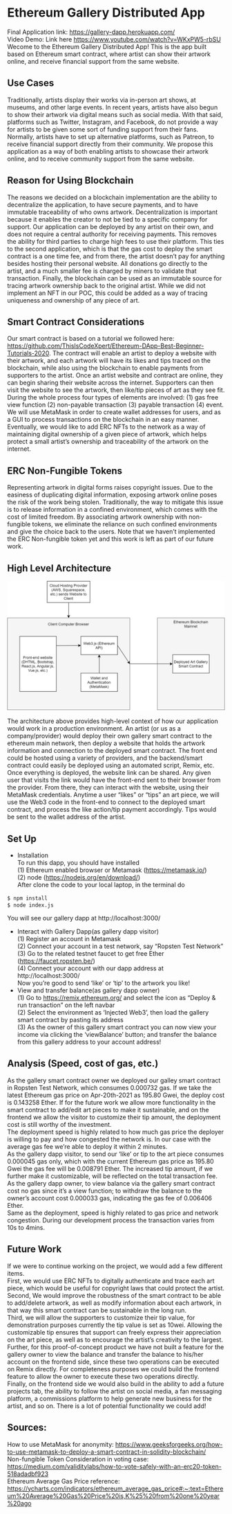 # Ethereum Gallery Distributed App
Final Application link: https://gallery-dapp.herokuapp.com/ <br>
Video Demo: Link here https://www.youtube.com/watch?v=WKxPW5-rbSU <br>
Wecome to the Ethereum Gallery Distributed App! This is the app built based on Ethereum smart contract, where artist can show their artwork online, and receive financial support from the same website.

## Use Cases
Traditionally, artists display their works via in-person art shows, at museums, and other large events. In recent years, artists have also begun to show their artwork via digital means such as social media. With that said, platforms such as Twitter, Instagram, and Facebook, do not provide a way for artists to be given some sort of funding support from their fans. Normally, artists have to set up alternative platforms, such as Patreon, to receive financial support directly from their community. We propose this application as a way of both enabling artists to showcase their artwork online, and to receive community support from the same website.

## Reason for Using Blockchain
The reasons we decided on a blockchain implementation are the ability to decentralize the application, to have secure payments, and to have immutable traceability of who owns artwork. Decentralization is important because it enables the creator to not be tied to a specific company for support. Our application can be deployed by any artist on their own, and does not require a central authority for receiving payments. This removes the ability for third parties to charge high fees to use their platform. This ties to the second application, which is that the gas cost to deploy the smart contract is a one time fee, and from there, the artist doesn’t pay for anything besides hosting their personal website. All donations go directly to the artist, and a much smaller fee is charged by miners to validate that transaction. Finally, the blockchain can be used as an immutable source for tracing artwork ownership back to the original artist. While we did not implement an NFT in our POC, this could be added as a way of tracing uniqueness and ownership of any piece of art.

## Smart Contract Considerations
Our smart contract is based on a tutorial we followed here: https://github.com/ThisIsCodeXpert/Ethereum-DApp-Best-Beginner-Tutorials-2020. The contract will enable an artist to deploy a website with their artwork, and each artwork will have its likes and tips traced on the blockchain, while also using the blockchain to enable payments from supporters to the artist. Once an artist website and contract are online, they can begin sharing their website across the internet. Supporters can then visit the website to see the artwork, then like/tip pieces of art as they see fit. During the whole process four types of elements are involved: (1) gas free view function (2) non-payable transaction (3) payable transaction (4) event. We will use MetaMask in order to create wallet addresses for users, and as a GUI to process transactions on the blockchain in an easy manner. Eventually, we would like to add ERC NFTs to the network as a way of maintaining digital ownership of a given piece of artwork, which helps protect a small artist’s ownership and traceability of the artwork on the internet.

## ERC Non-Fungible Tokens
Representing artwork in digital forms raises copyright issues. Due to the easiness of duplicating digital information, exposing artwork online poses the risk of the work being stolen. Traditionally, the way to mitigate this issue is to release information in a confined environment, which comes with the cost of limited freedom.  By associating artwork ownership with non-fungible tokens, we eliminate the reliance on such confined environments and give the choice back to the users. Note that we haven’t implemented the ERC Non-fungible token yet and this work is left as part of our future work.

## High Level Architecture
![Alt text](https://github.com/yue-cheng-wind/EthereumArtWork/blob/main/architecture.jpg?raw=true "Optional Title")

The architecture above provides high-level context of how our application would work in a production environment. An artist (or us as a company/provider) would deploy their own gallery smart contract to the ethereum main network, then deploy a website that holds the artwork information and connection to the deployed smart contract. The front end could be hosted using a variety of providers, and the backend/smart contract could easily be deployed using an automated script, Remix, etc. Once everything is deployed, the website link can be shared. Any given user that visits the link would have the front-end sent to their browser from the provider. From there, they can interact with the website, using their MetaMask credentials. Anytime a user “likes” or “tips” an art piece, we will use the Web3 code in the front-end to connect to the deployed smart contract, and process the like action/tip payment accordingly. Tips would be sent to the wallet address of the artist.

## Set Up
* Installation<br>
To run this dapp, you should have installed <br>
(1) Ethereum enabled browser or Metamask (https://metamask.io/) <br>
(2) node (https://nodejs.org/en/download/)<br>
After clone the code to your local laptop, in the terminal do<br>
```
$ npm install
$ node index.js
```
You will see our gallery dapp at http://localhost:3000/ 
* Interact with Gallery Dapp(as gallery dapp visitor)<br>
(1) Register an account in Metamask<br>
(2) Connect your account in a test network, say “Ropsten Test Network”<br>
(3) Go to the related testnet faucet to get free Ether (https://faucet.ropsten.be/)<br>
(4) Connect your account with our dapp address at http://localhost:3000/<br>
Now you’re good to send ‘like’ or ‘tip’ to the artwork you like!
* View and transfer balance(as gallery dapp owner)<br>
(1) Go to https://remix.ethereum.org/ and select the icon as “Deploy & run transaction” on the left navbar<br>
(2) Select the environment as ‘Injected Web3’, then load the gallery smart contract by pasting its address<br>
(3) As the owner of this gallery smart contract you can now view your income via clicking the ‘viewBalance’ button; and transfer the balance from this gallery address to your account address!<br>

## Analysis (Speed, cost of gas, etc.)
As the gallery smart contract owner we deployed our galley smart contract in Ropsten Test Network, which consumes 0.000732 gas. If we take the latest Ethereum gas price on Apr-20th-2021 as 195.80 Gwei, the deploy cost is 0.143258 Ether. If for the future work we allow more functionality in the smart contract to add/edit art pieces to make it sustainable, and on the frontend we allow the visitor to customize their tip amount, the deployment cost is still worthy of the investment. <br>
The deployment speed is highly related to how much gas price the deployer is willing to pay and how congested the network is. In our case with the average gas fee we’re able to deploy it within 2 minutes.<br>
As the gallery dapp visitor, to send our ‘like’ or tip to the art piece consumes 0.000045 gas only, which with the current Ethereum gas price as 195.80 Gwei the gas fee will be 0.008791 Ether. The increased tip amount, if we further make it customizable, will be reflected on the total transaction fee. <br>
As the gallery dapp owner, to view balance via the gallery smart contract cost no gas since it’s a view function; to withdraw the balance to the owner’s account cost 0.000033 gas, indicating the gas fee of 0.006406 Ether. <br>
Same as the deployment, speed is highly related to gas price and network congestion. During our development process the transaction varies from 10s to 4mins.<br>

## Future Work
If we were to continue working on the project, we would add a few different items. <br>
First, we would use ERC NFTs to digitally authenticate and trace each art piece, which would be useful for copyright laws that could protect the artist. 
Second, We would improve the robustness of the smart contract to be able to add/delete artwork, as well as modify information about each artwork, in that way this smart contract can be sustainable in the long run.<br>
Third, we will allow the supporters to customize their tip value, for demonstration purposes currently the tip value is set as 10wei. Allowing the customizable tip ensures that support can freely express their appreciation on the art piece, as well as to encourage the artist’s creativity to the largest.<br>
Further, for this proof-of-concept product we have not built a feature for the gallery owner to view the balance and transfer the balance to his/her account on the frontend side, since these two operations can be executed on Remix directly. For completeness purposes we could build the frontend feature to allow the owner to execute these two operations directly.<br>
Finally, on the frontend side we would also build in the ability to add a future projects tab, the ability to follow the artist on social media, a fan messaging platform, a commissions platform to help generate new business for the artist, and so on. There is a lot of potential functionality we could add!

## Sources:
How to use MetaMask for anonymity: https://www.geeksforgeeks.org/how-to-use-metamask-to-deploy-a-smart-contract-in-solidity-blockchain/ <br>
Non-fungible Token Consideration in voting case: https://medium.com/validitylabs/how-to-vote-safely-with-an-erc20-token-518adadbf923 <br>
Ethereum Average Gas Price reference:
https://ycharts.com/indicators/ethereum_average_gas_price#:~:text=Ethereum%20Average%20Gas%20Price%20is,K%25%20from%20one%20year%20ago<br>

